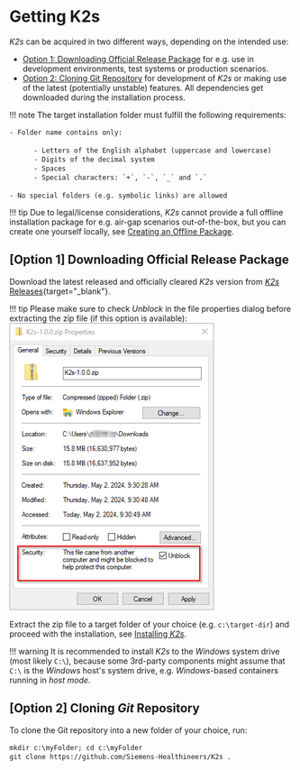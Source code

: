 <!--
SPDX-FileCopyrightText: © 2024 Siemens Healthineers AG
SPDX-License-Identifier: MIT
-->

# Getting K2s
*K2s* can be acquired in two different ways, depending on the intended use:

- [Option 1: Downloading Official Release Package](#option-1-downloading-official-release-package) for e.g. use in development environments, test systems or production scenarios.
- [Option 2: Cloning Git Repository](#option-2-cloning-git-repository) for development of *K2s* or making use of the latest (potentially unstable) features. All dependencies get downloaded during the installation process.

!!! note
    The target installation folder must fulfill the following requirements:

    - Folder name contains only:

          - Letters of the English alphabet (uppercase and lowercase)
          - Digits of the decimal system
          - Spaces
          - Special characters: `+`, `-`, `_` and `.`

    - No special folders (e.g. symbolic links) are allowed

!!! tip
    Due to legal/license considerations, *K2s* cannot provide a full offline installation package for e.g. air-gap scenarios out-of-the-box, but you can create one yourself locally, see [Creating an Offline Package](creating-offline-package.md).

## \[Option 1\] Downloading Official Release Package
Download the latest released and officially cleared *K2s* version from [*K2s* Releases](https://github.com/Siemens-Healthineers/K2s/releases){target="_blank"}.

!!! tip
    Please make sure to check *Unblock* in the file properties dialog before extracting the zip file (if this option is available):<br/>
    ![Unblock Zip Package](assets/UnblockZipPackage.png)

Extract the zip file to a target folder of your choice (e.g. `c:\target-dir`) and proceed with the installation, see [Installing *K2s*](installing-k2s.md).

!!! warning
    It is recommended to install *K2s* to the *Windows* system drive (most likely `C:\`), because some 3rd-party components might assume that `C:\` is the *Windows* host's system drive, e.g. *Windows*-based containers running in *host mode*.

## \[Option 2\] Cloning *Git* Repository
To clone the Git repository into a new folder of your choice, run:
```console
mkdir c:\myFolder; cd c:\myFolder
git clone https://github.com/Siemens-Healthineers/K2s .
```